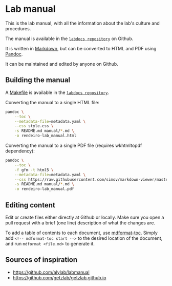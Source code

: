 <div style="page-break-after: always;"></div>

# Lab manual
<!-- 
<div style="width:50%; display: block; margin: auto;">
    <img src="https://github.com/rendeirolab/labdocs/blob/main/assets/img/logo.png?raw=true" style="width: 100%;"/>
    <p style="text-align: center;">Rendeiro Lab</p>
</div> -->

This is the lab manual, with all the information about the lab's culture and procedures.

The manual is available in the [`labdocs repository`](https://github.com/rendeirolab/labdocs/tree/main/manual) on Github.

It is written in [Markdown](https://daringfireball.net/projects/markdown/), but can be converted to HTML and PDF using [Pandoc](https://pandoc.org/).

It can be maintained and edited by anyone on Github.

## Building the manual

A [Makefile](https://github.com/rendeirolab/labdocs/blob/main/manual/Makefile) is available in the [`labdocs repository`](https://github.com/rendeirolab/labdocs/tree/main/manual).

Converting the manual to a single HTML file:

```bash
pandoc \
    --toc \
    --metadata-file=metadata.yaml \
    --css style.css \
    -s README.md manual/*.md \
    -o rendeiro-lab_manual.html
```

Converting the manual to a single PDF file (requires wkhtmltopdf dependency):

```bash
pandoc \
    --toc \
    -f gfm -t html5 \
    --metadata-file=metadata.yaml \
    --css https://raw.githubusercontent.com/simov/markdown-viewer/master/themes/github.css \
    -s README.md manual/*.md \
    -o rendeiro-lab_manual.pdf
```

## Editing content

Edit or create files either directly at Github or locally. Make sure you open a pull request with a brief (one line) description of what the changes are.

To add a table of contents to each document, use [mdformat-toc](https://github.com/hukkin/mdformat-toc).
Simply add `<!-- mdformat-toc start -->` to the desired location of the document, and run `mdformat <file.md>` to generate it.

## Sources of inspiration

- https://github.com/alylab/labmanual
- https://github.com/getzlab/getzlab.github.io
